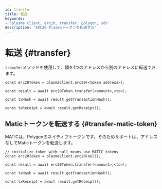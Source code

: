 ```yaml
---
id: transfer
title: 転送
keywords:
- 'plasma client, erc20, transfer, polygon, sdk'
description: 'ERC20 Plasmaトークンを転送する'
---
```


# 転送 {#transfer}

`transfer`メソッドを使用して、額を1つのアドレスから別のアドレスに転送できます。

```
const erc20Token = plasmaClient.erc20(<token address>);

const result = await erc20Token.transfer(<amount>,<to>);

const txHash = await result.getTransactionHash();

const txReceipt = await result.getReceipt();

```

## Maticトークンを転送する {#transfer-matic-token}

MATICは、Polygonのネイティブトークンです。そのためサポートは、アドレスなしでMaticトークンを転送します。

```
// initialize token with null means use MATIC tokens
const erc20Token = plasmaClient.erc20(null);

const result = await erc20Token.transfer(<amount>,<to>);

const txHash = await result.getTransactionHash();

const txReceipt = await result.getReceipt();
```
